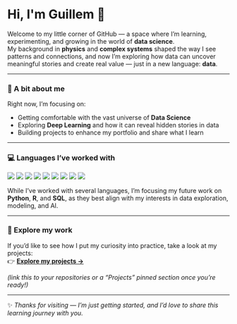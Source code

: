# Hi, I'm Guillem 👋

Welcome to my little corner of GitHub — a space where I’m learning, experimenting, and growing in the world of **data science**.  
My background in **physics** and **complex systems** shaped the way I see patterns and connections, and now I’m exploring how data can uncover meaningful stories and create real value — just in a new language: **data**.

---

### 🧭 A bit about me

Right now, I’m focusing on:
- Getting comfortable with the vast universe of **Data Science**  
- Exploring **Deep Learning** and how it can reveal hidden stories in data  
- Building projects to enhance my portfolio and share what I learn  

---

### 💻 Languages I’ve worked with

<p align="left">
  <img src="https://img.shields.io/badge/Python-3776AB?style=for-the-badge&logo=python&logoColor=white" />
  <img src="https://img.shields.io/badge/R-276DC3?style=for-the-badge&logo=r&logoColor=white" />
  <img src="https://img.shields.io/badge/SQL-336791?style=for-the-badge&logo=postgresql&logoColor=white" />
  <img src="https://img.shields.io/badge/JavaScript-F7DF1E?style=for-the-badge&logo=javascript&logoColor=black" />
  <img src="https://img.shields.io/badge/HTML5-E34F26?style=for-the-badge&logo=html5&logoColor=white" />
  <img src="https://img.shields.io/badge/CSS3-1572B6?style=for-the-badge&logo=css3&logoColor=white" />
  <img src="https://img.shields.io/badge/MATLAB-FF8800?style=for-the-badge&logo=mathworks&logoColor=white" />
  <img src="https://img.shields.io/badge/Fortran-734F96?style=for-the-badge&logo=fortran&logoColor=white" />
  <img src="https://img.shields.io/badge/ASP.NET-512BD4?style=for-the-badge&logo=dotnet&logoColor=white" />
</p>

While I’ve worked with several languages, I’m focusing my future work on **Python**, **R**, and **SQL**, as they best align with my interests in data exploration, modeling, and AI.

---

### 🧠 Explore my work

If you’d like to see how I put my curiosity into practice, take a look at my projects:  
👉 [**Explore my projects →**](#)

*(link this to your repositories or a “Projects” pinned section once you’re ready!)*  

---

✨ _Thanks for visiting — I’m just getting started, and I’d love to share this learning journey with you._
